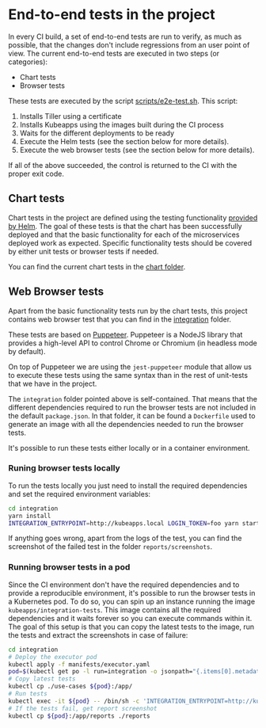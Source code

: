 # End-to-end tests in the project

In every CI build, a set of end-to-end tests are run to verify, as much as possible, that the changes don't include regressions from an user point of view. The current end-to-end tests are executed in two steps (or categories):

 - Chart tests
 - Browser tests

These tests are executed by the script [scripts/e2e-test.sh](../../script/e2e-test.sh). This script:

 1. Installs Tiller using a certificate
 2. Installs Kubeapps using the images built during the CI process
 3. Waits for the different deployments to be ready
 4. Execute the Helm tests (see the section below for more details).
 5. Execute the web browser tests (see the section below for more details).

If all of the above succeeded, the control is returned to the CI with the proper exit code.

## Chart tests

Chart tests in the project are defined using the testing functionality [provided by Helm](https://helm.sh/docs/developing_charts/#chart-tests). The goal of these tests is that the chart has been successfully deployed and that the basic functionality for each of the microservices deployed work as expected. Specific functionality tests should be covered by either unit tests or browser tests if needed.

You can find the current chart tests in the [chart folder](../../chart/kubeapps/templates/tests).

## Web Browser tests

Apart from the basic functionality tests run by the chart tests, this project contains web browser test that you can find in the [integration](../../integration) folder.

These tests are based on [Puppeteer](https://github.com/GoogleChrome/puppeteer). Puppeteer is a NodeJS library that provides a high-level API to control Chrome or Chromium (in headless mode by default).

On top of Puppeteer we are using the `jest-puppeteer` module that allow us to execute these tests using the same syntax than in the rest of unit-tests that we have in the project.

The `integration` folder pointed above is self-contained. That means that the different dependencies required to run the browser tests are not included in the default `package.json`. In that folder, it can be found a `Dockerfile` used to generate an image with all the dependencies needed to run the browser tests.

It's possible to run these tests either locally or in a container environment.

### Runing browser tests locally

To run the tests locally you just need to install the required dependencies and set the required environment variables:

```bash
cd integration
yarn install
INTEGRATION_ENTRYPOINT=http://kubeapps.local LOGIN_TOKEN=foo yarn start
```

If anything goes wrong, apart from the logs of the test, you can find the screenshot of the failed test in the folder `reports/screenshots`.

### Running browser tests in a pod

Since the CI environment don't have the required dependencies and to provide a reproducible environment, it's possible to run the browser tests in a Kubernetes pod. To do so, you can spin up an instance running the image `kubeapps/integration-tests`. This image contains all the required dependencies and it waits forever so you can execute commands within it. The goal of this setup is that you can copy the latest tests to the image, run the tests and extract the screenshots in case of failure:

```bash
cd integration
# Deploy the executor pod
kubectl apply -f manifests/executor.yaml
pod=$(kubectl get po -l run=integration -o jsonpath="{.items[0].metadata.name}")
# Copy latest tests
kubectl cp ./use-cases ${pod}:/app/
# Run tests
kubectl exec -it ${pod} -- /bin/sh -c 'INTEGRATION_ENTRYPOINT=http://kubeapps.kubeapps LOGIN_TOKEN=foo yarn start'
# If the tests fail, get report screenshot
kubectl cp ${pod}:/app/reports ./reports
```
